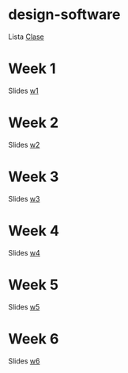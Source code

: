 # design-software

Lista [Clase](https://docs.google.com/spreadsheets/d/16CNjJdEWo6GvQGpWzHvpiEQCo2AfYh_A21KG8Fe44Vk/edit?usp=sharing)

# Week 1
Slides [w1](https://docs.google.com/presentation/d/19I33Sh2wjSdyud1nagIdv84tPVA56NS86SNvNROjiP8/edit?usp=sharing)

# Week 2
Slides [w2](https://docs.google.com/presentation/d/1i7DL14V6ZiJEtfSVjhX3-7sgu2sBunVP4t0_kiewkTY/edit?usp=sharing)

# Week 3
Slides [w3](https://docs.google.com/presentation/d/1XClb45QRSSPztLCIyMbAdfwjdqsp2Wf1leLT2Qq8EHY/edit?usp=sharing)

# Week 4
Slides [w4](https://docs.google.com/presentation/d/1rP8i5KACMJPXOm7TygaIu9D6oF0Pjb9TJYoINu91BZc/edit?usp=sharing)

# Week 5
Slides [w5](https://docs.google.com/presentation/d/1M3LQZPz6FSjGS1cWXz-E1ZnZgV6VM5z3xwSqI4uTBEc/edit?usp=sharing)

# Week 6
Slides [w6](https://docs.google.com/presentation/d/1yDFgq0AS9bfBE1sJpf0wutcrKozNomb3UZC2UIRLAgI/edit?usp=sharing)

